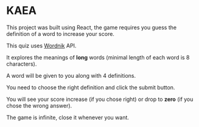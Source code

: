 # KAEA
This project was built using React, the game requires you guess the definition of a word to increase your score.

This quiz uses [Wordnik](https://developer.wordnik.com/) API.

It explores the meanings of **long** words (minimal length of each word is 8 characters).

A word will be given to you along with 4 definitions.

You need to choose the right definition and click the submit button.

You will see your score increase (if you chose right) or drop to **zero** (if you chose the wrong answer).

The game is infinite, close it whenever you want.

